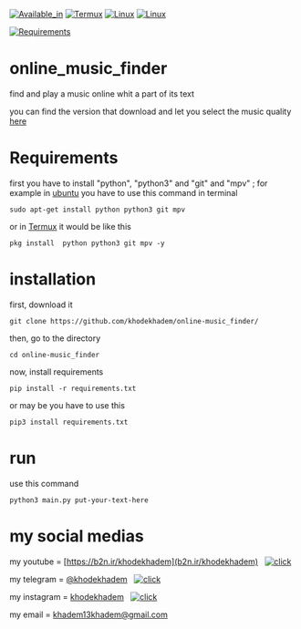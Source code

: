 
[![Available_in](https://img.shields.io/badge/-Available%20in-555)]()
[![Termux](https://img.shields.io/badge/-TERMUX-blue)](https://play.google.com/store/apps/details?id=com.termux&hl=en_US&gl=US)
[![Linux](https://img.shields.io/badge/-LINUX-blue)](https://ubuntu.com/)
[![Linux](https://img.shields.io/badge/-WINDOWS-blue)](https://www.microsoft.com/en-us/windows)



[![Requirements](https://img.shields.io/badge/Requirements-python3%20%2F%20git-blue)]()






# online_music_finder
find and play a music online whit a part of its text

you can find the version that  download and let you select the music quality [here](https://github.com/khodekhadem/music_finder/blob/main/README.md)

# Requirements

first you have to install "python", "python3" and "git" and "mpv" ; for example in [ubuntu](ubuntu.com) you have to use this command in terminal

    sudo apt-get install python python3 git mpv
or in [Termux](https://play.google.com/store/apps/details?id=com.termux&hl=en_US&gl=US) it would be like this
    
    pkg install  python python3 git mpv -y


# installation
first, download it

    git clone https://github.com/khodekhadem/online-music_finder/

then, go to the directory

    cd online-music_finder

now, install requirements

    pip install -r requirements.txt

or may be you have to use this

    pip3 install requirements.txt

# run

use this command

    python3 main.py put-your-text-here


# my social medias


my youtube = [https://b2n.ir/khodekhadem](b2n.ir/khodekhadem)  &nbsp;  [![click](https://img.shields.io/badge/-click%20!-420ACD)](https://b2n.ir/khodekhadem)

my telegram = [@khodekhadem](https://t.me/khodekhadem)  &nbsp;  [![click](https://img.shields.io/badge/-click%20!-420ACD)](https://t.me/khodekhadem)

my instagram = [khodekhadem](www.instagram.com/khodekhadem)  &nbsp;  [![click](https://img.shields.io/badge/-click%20!-420ACD)](https://www.instagram.com/khodekhadem)

my email = khadem13khadem@gmail.com

